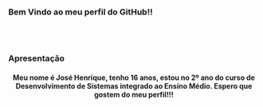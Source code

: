 ### Bem Vindo ao meu perfil do GitHub!!
<br><br>
### Apresentação

<center><h4>Meu nome é José Henrique, tenho 16 anos, estou no 2º ano do curso de Desenvolvimento de Sistemas integrado ao Ensino Médio. Espero que gostem do meu perfil!!!<h4></center>

